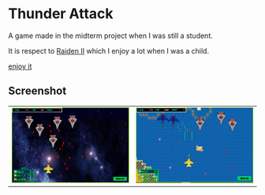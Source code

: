 # Thunder Attack

A game made in the midterm project when I was still a student.

It is respect to [Raiden II](https://en.wikipedia.org/wiki/Raiden_II) which I enjoy a lot when I was a child.

[enjoy it](https://crescent3983.github.io/ThunderAttack/)

## Screenshot

<table>
  <tr>
    <td><img src="./image/screenshot/game-1.png" with="500"></td>
    <td><img src="./image/screenshot/game-2.png" with="500"></td>
  </tr>
</table>